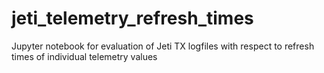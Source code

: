# jeti_telemetry_refresh_times
Jupyter notebook for evaluation of Jeti TX logfiles with respect to refresh times of individual telemetry values
